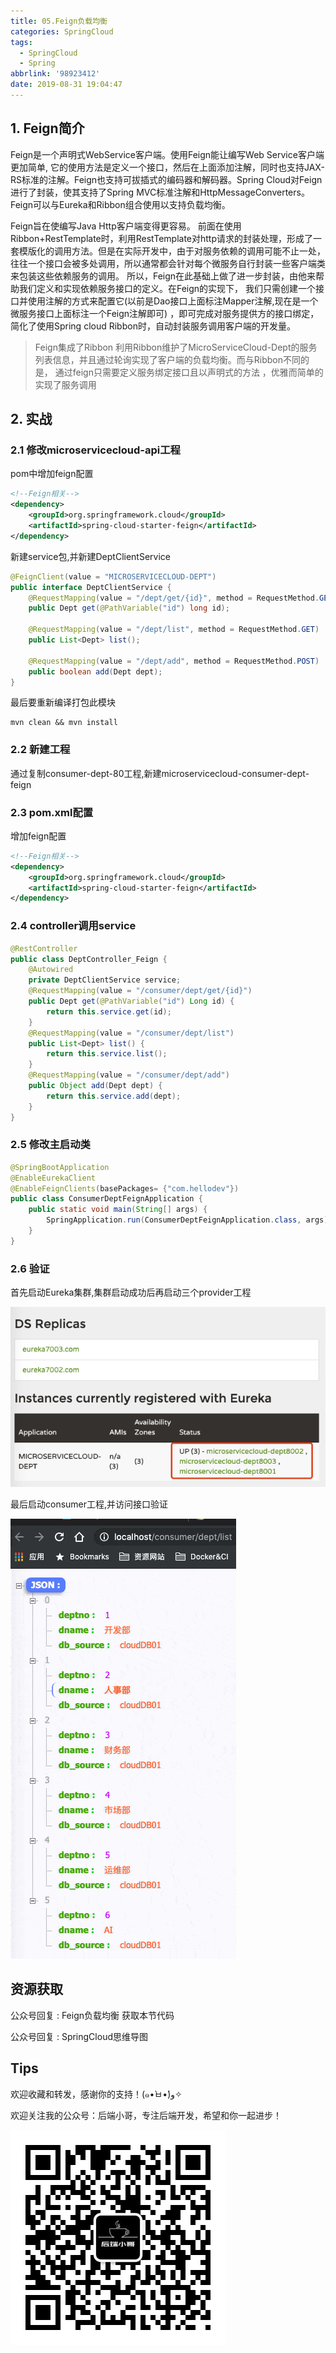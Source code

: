 ```yaml
---
title: 05.Feign负载均衡
categories: SpringCloud
tags:
  - SpringCloud
  - Spring
abbrlink: '98923412'
date: 2019-08-31 19:04:47
---
```


## 1. Feign简介
Feign是一个声明式WebService客户端。使用Feign能让编写Web Service客户端更加简单, 它的使用方法是定义一个接口，然后在上面添加注解，同时也支持JAX-RS标准的注解。Feign也支持可拔插式的编码器和解码器。Spring Cloud对Feign进行了封装，使其支持了Spring MVC标准注解和HttpMessageConverters。Feign可以与Eureka和Ribbon组合使用以支持负载均衡。 

<!--more-->

Feign旨在使编写Java Http客户端变得更容易。 
前面在使用Ribbon+RestTemplate时，利用RestTemplate对http请求的封装处理，形成了一套模版化的调用方法。但是在实际开发中，由于对服务依赖的调用可能不止一处， 往往一个接口会被多处调用，所以通常都会针对每个微服务自行封装一些客户端类来包装这些依赖服务的调用。 所以，Feign在此基础上做了进一步封装，由他来帮助我们定义和实现依赖服务接口的定义。在Feign的实现下， 我们只需创建一个接口并使用注解的方式来配置它(以前是Dao接口上面标注Mapper注解,现在是一个微服务接口上面标注一个Feign注解即可) ，即可完成对服务提供方的接口绑定，简化了使用Spring cloud Ribbon时，自动封装服务调用客户端的开发量。 
  
> Feign集成了Ribbon 
利用Ribbon维护了MicroServiceCloud-Dept的服务列表信息，并且通过轮询实现了客户端的负载均衡。而与Ribbon不同的是， 通过feign只需要定义服务绑定接口且以声明式的方法 ，优雅而简单的实现了服务调用 

## 2. 实战
### 2.1  修改microservicecloud-api工程
pom中增加feign配置

```xml
<!--Feign相关-->
<dependency>
    <groupId>org.springframework.cloud</groupId>
    <artifactId>spring-cloud-starter-feign</artifactId>
</dependency>
```

新建service包,并新建DeptClientService
```java
@FeignClient(value = "MICROSERVICECLOUD-DEPT")
public interface DeptClientService {
    @RequestMapping(value = "/dept/get/{id}", method = RequestMethod.GET)
    public Dept get(@PathVariable("id") long id);

    @RequestMapping(value = "/dept/list", method = RequestMethod.GET)
    public List<Dept> list();

    @RequestMapping(value = "/dept/add", method = RequestMethod.POST)
    public boolean add(Dept dept);
}
```

最后要重新编译打包此模块
```shell
mvn clean && mvn install
```

### 2.2 新建工程
通过复制consumer-dept-80工程,新建microservicecloud-consumer-dept-feign

### 2.3 pom.xml配置
增加feign配置
```xml
<!--Feign相关-->
<dependency>
    <groupId>org.springframework.cloud</groupId>
    <artifactId>spring-cloud-starter-feign</artifactId>
</dependency>
```

### 2.4 controller调用service
```java
@RestController
public class DeptController_Feign {
    @Autowired
    private DeptClientService service;
    @RequestMapping(value = "/consumer/dept/get/{id}")
    public Dept get(@PathVariable("id") Long id) {
        return this.service.get(id);
    }
    @RequestMapping(value = "/consumer/dept/list")
    public List<Dept> list() {
        return this.service.list();
    }
    @RequestMapping(value = "/consumer/dept/add")
    public Object add(Dept dept) {
        return this.service.add(dept);
    }
}
```

### 2.5 修改主启动类
```java
@SpringBootApplication
@EnableEurekaClient
@EnableFeignClients(basePackages= {"com.hellodev"})
public class ConsumerDeptFeignApplication {
    public static void main(String[] args) {
        SpringApplication.run(ConsumerDeptFeignApplication.class, args);
    }
}
```

### 2.6 验证
首先启动Eureka集群,集群启动成功后再启动三个provider工程

![](https://raw.githubusercontent.com/lujiahao0708/PicRepo/master/blogPic/SpringCloud/%E5%B0%9A%E7%A1%85%E8%B0%B7-SpringCloud%E6%95%99%E7%A8%8B/04.2%20Ribbon%E5%AE%9E%E6%88%98/2.%E9%9B%86%E7%BE%A4%E9%AA%8C%E8%AF%81.png)

最后启动consumer工程,并访问接口验证

![](https://raw.githubusercontent.com/lujiahao0708/PicRepo/master/blogPic/SpringCloud/%E5%B0%9A%E7%A1%85%E8%B0%B7-SpringCloud%E6%95%99%E7%A8%8B/04.2%20Ribbon%E5%AE%9E%E6%88%98/3.%E6%8E%A5%E5%8F%A3%E8%BF%94%E5%9B%9E.gif)



## 资源获取
公众号回复 : Feign负载均衡 获取本节代码

公众号回复 : SpringCloud思维导图

## Tips
欢迎收藏和转发，感谢你的支持！(๑•̀ㅂ•́)و✧ 

欢迎关注我的公众号：后端小哥，专注后端开发，希望和你一起进步！

![](https://raw.githubusercontent.com/lujiahao0708/PicRepo/master/%E5%85%AC%E4%BC%97%E5%8F%B7%E4%BA%8C%E7%BB%B4%E7%A0%81.jpg)
